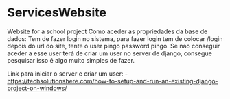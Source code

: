 # ServicesWebsite
Website for a school project
Como aceder as propriedades da base de dados:
  Tem de fazer login no sistema, para fazer login tem de colocar /login depois do url do site, tente o user pingo password pingo.
  Se nao conseguir aceder a esse user terá de criar um user no server de django, consegue pesquisar isso é algo muito simples de fazer.

Link para iniciar o server e criar um user:
  -https://techsolutionshere.com/how-to-setup-and-run-an-existing-django-project-on-windows/
